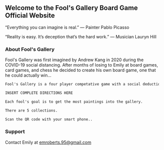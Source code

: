 ## Welcome to the Fool's Gallery Board Game Official Website

“Everything you can imagine is real.”
― Painter Pablo Picasso

“Reality is easy. It’s deception that’s the hard work.”
― Musician Lauryn Hill

### About Fool's Gallery

Fool's Gallery was first imagined by Andrew Kang in 2020 during the COVID-19 social distancing. After months of losing to Emily at board games, card games, and chess he decided to create his own board game, one that he could actually win...

```markdown
Fool's Gallery is a four player competative game with a social deduction component.

INSERT COMPLETE DIRECTIONS HERE 

Each fool's goal is to get the most paintings into the gallery.

There are 5 collections.

Scan the QR code with your smart phone..

```

### Support

Contact Emily at emroberts.95@gmail.com
